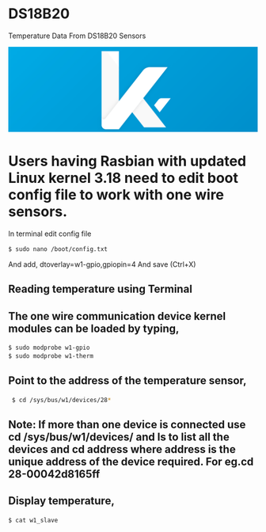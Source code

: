 # DS18B20

Temperature Data From DS18B20 Sensors

[![N|Solid](https://raw.githubusercontent.com/krunalwave/DS18B20/master/k.png)](krunalwave.github.io)


# Users having Rasbian with updated Linux kernel 3.18  need to edit boot config file to work with one wire sensors.

In terminal edit config file

```sh
$ sudo nano /boot/config.txt
```

And add,
  dtoverlay=w1-gpio,gpiopin=4
And save (Ctrl+X)

## Reading temperature using Terminal

## The one wire communication device kernel modules can be loaded by typing,

```sh
$ sudo modprobe w1-gpio
$ sudo modprobe w1-therm
```

## Point to the address of the temperature sensor,

```sh
 $ cd /sys/bus/w1/devices/28*
```

## Note: If more than one device is connected use cd /sys/bus/w1/devices/ and ls to list all the devices and cd address where address is the unique address of the device required. For eg.cd 28-00042d8165ff

## Display temperature,

```s
$ cat w1_slave
```
